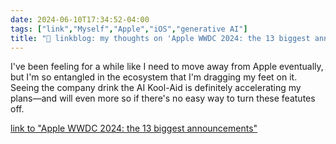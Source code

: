 ```yaml
---
date: 2024-06-10T17:34:52-04:00
tags: ["link","Myself","Apple","iOS","generative AI"]
title: "🔗 linkblog: my thoughts on 'Apple WWDC 2024: the 13 biggest announcements'"
---
```

I've been feeling for a while like I need to move away from Apple eventually, but I'm so entangled in the ecosystem that I'm dragging my feet on it. Seeing the company drink the AI Kool-Aid is definitely accelerating my plans—and will even more so if there's no easy way to turn these featutes off.

[link to "Apple WWDC 2024: the 13 biggest announcements"](https://www.theverge.com/24171190/apple-wwdc-2024-biggest-announcements)